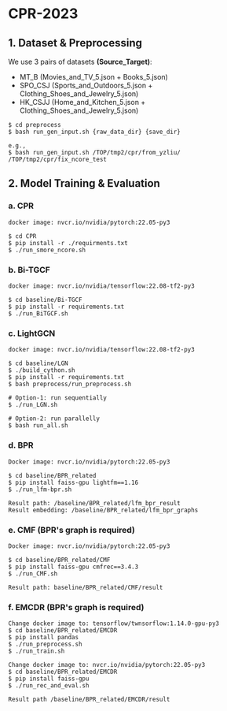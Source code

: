 # CPR-2023
## 1. Dataset & Preprocessing
We use 3 pairs of datasets **(Source_Target)**:
* MT_B (Movies_and_TV_5.json + Books_5.json)
* SPO_CSJ (Sports_and_Outdoors_5.json + Clothing_Shoes_and_Jewelry_5.json)
* HK_CSJJ (Home_and_Kitchen_5.json + Clothing_Shoes_and_Jewelry_5.json)
```
$ cd preprocess
$ bash run_gen_input.sh {raw_data_dir} {save_dir}

e.g., 
$ bash run_gen_input.sh /TOP/tmp2/cpr/from_yzliu/ /TOP/tmp2/cpr/fix_ncore_test
```

## 2. Model Training & Evaluation
### a. CPR
```
docker image: nvcr.io/nvidia/pytorch:22.05-py3

$ cd CPR 
$ pip install -r ./requirments.txt
$ ./run_smore_ncore.sh
```

### b. Bi-TGCF
```
docker image: nvcr.io/nvidia/tensorflow:22.08-tf2-py3

$ cd baseline/Bi-TGCF
$ pip install -r requirements.txt
$ ./run_BiTGCF.sh
```

### c. LightGCN
```
docker image: nvcr.io/nvidia/tensorflow:22.08-tf2-py3

$ cd baseline/LGN
$ ./build_cython.sh
$ pip install -r requirements.txt
$ bash preprocess/run_preprocess.sh

# Option-1: run sequentially
$ ./run_LGN.sh

# Option-2: run parallelly 
$ bash run_all.sh
```



### d. BPR
```
Docker image: nvcr.io/nvidia/pytorch:22.05-py3

$ cd baseline/BPR_related
$ pip install faiss-gpu lightfm==1.16
$ ./run_lfm-bpr.sh

Result path: /baseline/BPR_related/lfm_bpr_result
Result embedding: /baseline/BPR_related/lfm_bpr_graphs
```

### e. CMF (BPR's graph is required)
```
Docker image: nvcr.io/nvidia/pytorch:22.05-py3

$ cd baseline/BPR_related/CMF
$ pip install faiss-gpu cmfrec==3.4.3
$ ./run_CMF.sh

Result path: baseline/BPR_related/CMF/result
```

### f. EMCDR (BPR's graph is required)
```
Change docker image to: tensorflow/twnsorflow:1.14.0-gpu-py3
$ cd baseline/BPR_related/EMCDR
$ pip install pandas
$ ./run_preprocess.sh
$ ./run_train.sh

Change docker image to: nvcr.io/nvidia/pytorch:22.05-py3
$ cd baseline/BPR_related/EMCDR
$ pip install faiss-gpu
$ ./run_rec_and_eval.sh

Result path /baseline/BPR_related/EMCDR/result
```
